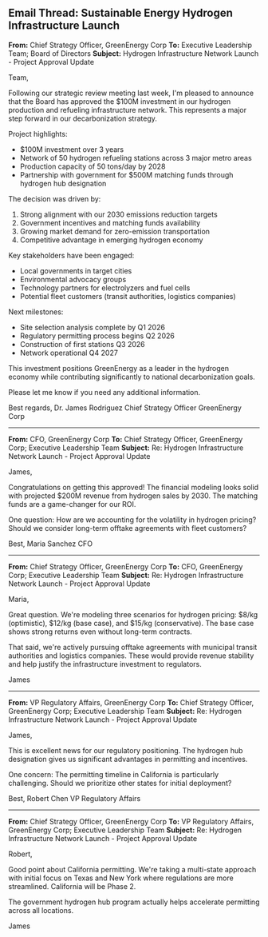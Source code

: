 ## Email Thread: Sustainable Energy Hydrogen Infrastructure Launch

**From:** Chief Strategy Officer, GreenEnergy Corp
**To:** Executive Leadership Team; Board of Directors
**Subject:** Hydrogen Infrastructure Network Launch - Project Approval Update

Team,

Following our strategic review meeting last week, I'm pleased to announce that the Board has approved the $100M investment in our hydrogen production and refueling infrastructure network. This represents a major step forward in our decarbonization strategy.

Project highlights:
- $100M investment over 3 years
- Network of 50 hydrogen refueling stations across 3 major metro areas
- Production capacity of 50 tons/day by 2028
- Partnership with government for $500M matching funds through hydrogen hub designation

The decision was driven by:
1. Strong alignment with our 2030 emissions reduction targets
2. Government incentives and matching funds availability
3. Growing market demand for zero-emission transportation
4. Competitive advantage in emerging hydrogen economy

Key stakeholders have been engaged:
- Local governments in target cities
- Environmental advocacy groups
- Technology partners for electrolyzers and fuel cells
- Potential fleet customers (transit authorities, logistics companies)

Next milestones:
- Site selection analysis complete by Q1 2026
- Regulatory permitting process begins Q2 2026
- Construction of first stations Q3 2026
- Network operational Q4 2027

This investment positions GreenEnergy as a leader in the hydrogen economy while contributing significantly to national decarbonization goals.

Please let me know if you need any additional information.

Best regards,
Dr. James Rodriguez
Chief Strategy Officer
GreenEnergy Corp

---

**From:** CFO, GreenEnergy Corp
**To:** Chief Strategy Officer, GreenEnergy Corp; Executive Leadership Team
**Subject:** Re: Hydrogen Infrastructure Network Launch - Project Approval Update

James,

Congratulations on getting this approved! The financial modeling looks solid with projected $200M revenue from hydrogen sales by 2030. The matching funds are a game-changer for our ROI.

One question: How are we accounting for the volatility in hydrogen pricing? Should we consider long-term offtake agreements with fleet customers?

Best,
Maria Sanchez
CFO

---

**From:** Chief Strategy Officer, GreenEnergy Corp
**To:** CFO, GreenEnergy Corp; Executive Leadership Team
**Subject:** Re: Hydrogen Infrastructure Network Launch - Project Approval Update

Maria,

Great question. We're modeling three scenarios for hydrogen pricing: $8/kg (optimistic), $12/kg (base case), and $15/kg (conservative). The base case shows strong returns even without long-term contracts.

That said, we're actively pursuing offtake agreements with municipal transit authorities and logistics companies. These would provide revenue stability and help justify the infrastructure investment to regulators.

James

---

**From:** VP Regulatory Affairs, GreenEnergy Corp
**To:** Chief Strategy Officer, GreenEnergy Corp; Executive Leadership Team
**Subject:** Re: Hydrogen Infrastructure Network Launch - Project Approval Update

James,

This is excellent news for our regulatory positioning. The hydrogen hub designation gives us significant advantages in permitting and incentives.

One concern: The permitting timeline in California is particularly challenging. Should we prioritize other states for initial deployment?

Best,
Robert Chen
VP Regulatory Affairs

---

**From:** Chief Strategy Officer, GreenEnergy Corp
**To:** VP Regulatory Affairs, GreenEnergy Corp; Executive Leadership Team
**Subject:** Re: Hydrogen Infrastructure Network Launch - Project Approval Update

Robert,

Good point about California permitting. We're taking a multi-state approach with initial focus on Texas and New York where regulations are more streamlined. California will be Phase 2.

The government hydrogen hub program actually helps accelerate permitting across all locations.

James
